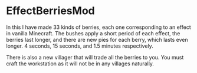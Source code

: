 # EffectBerriesMod
In this I have made 33 kinds of berries, each one corresponding to an effect in vanilla Minecraft. 
The bushes apply a short period of each effect, the berries last longer, and there are new pies for each berry, which lasts even longer. 
4 seconds, 15 seconds, and 1.5 minutes respectively.

There is also a new villager that will trade all the berries to you. You must craft the workstation as it will not be in any villages naturally.
